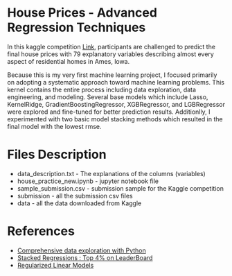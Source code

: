 # House Prices - Advanced Regression Techniques
In this kaggle competition [Link](https://www.kaggle.com/c/house-prices-advanced-regression-techniques), participants are challenged to predict the final house prices with 79 explanatory variables describing almost every aspect of residential homes in Ames, lowa. 

Because this is my very first machine learning project, I focused primarily on adopting a systematic approach toward machine learning problems. This kernel contains the entire process including data exploration, data engineering, and modeling. Several base models which include Lasso, KernelRidge, GradientBoostingRegressor, XGBRegressor, and LGBRegressor were explored and fine-tuned for better prediction results. Additionlly, I experimented with two basic model stacking methods which resulted in the final model with the lowest rmse.
# Files Description
* data_description.txt - The explanations of the columns (variables)
* house_practice_new.ipynb - jupyter notebook file
* sample_submission.csv - submission sample for the Kaggle competition
* submission - all the submission csv files
* data - all the data downloaded from Kaggle
# References
* [Comprehensive data exploration with Python](https://www.kaggle.com/pmarcelino/comprehensive-data-exploration-with-python)
* [Stacked Regressions : Top 4% on LeaderBoard](https://www.kaggle.com/serigne/stacked-regressions-top-4-on-leaderboard)
* [Regularized Linear Models](https://www.kaggle.com/apapiu/regularized-linear-models)
